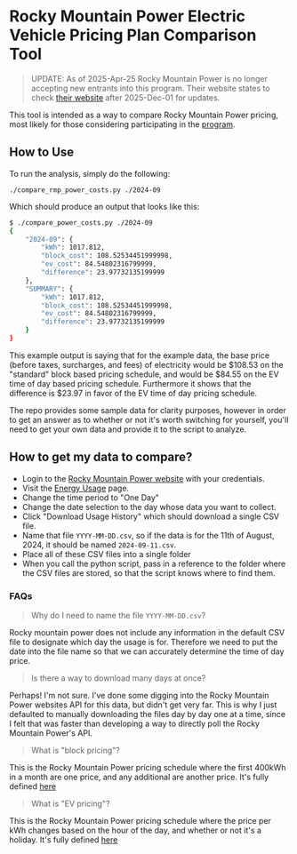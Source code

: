 # Rocky Mountain Power Electric Vehicle Pricing Plan Comparison Tool

> UPDATE: As of 2025-Apr-25 Rocky Mountain Power is no longer accepting new entrants into this program.  Their website
> states to check [their website](https://www.rockymountainpower.net/savings-energy-choices/electric-vehicles.html)
> after 2025-Dec-01 for updates.

This tool is intended as a way to compare Rocky Mountain Power pricing, most likely for those
considering participating in the
[program](https://www.rockymountainpower.net/savings-energy-choices/electric-vehicles/utah-ev-time-of-use-rate.html).

## How to Use

To run the analysis, simply do the following:

```text
./compare_rmp_power_costs.py ./2024-09
```

Which should produce an output that looks like this:

```bash
$ ./compare_power_costs.py ./2024-09
{
    "2024-09": {
        "kWh": 1017.812,
        "block_cost": 108.52534451999998,
        "ev_cost": 84.54802316799999,
        "difference": 23.97732135199999
    },
    "SUMMARY": {
        "kWh": 1017.812,
        "block_cost": 108.52534451999998,
        "ev_cost": 84.54802316799999,
        "difference": 23.97732135199999
    }
}
```

This example output is saying that for the example data, the base price (before taxes, surcharges,
and fees) of electricity would be $108.53 on the "standard" block based pricing schedule, and would
be $84.55 on the EV time of day based pricing schedule.  Furthermore it shows that the difference is
$23.97 in favor of the EV time of day pricing schedule.

The repo provides some sample data for clarity purposes, however in order to get an answer as to
whether or not it's worth switching for yourself, you'll need to get your own data and provide it to
the script to analyze.

## How to get my data to compare?

- Login to the [Rocky Mountain Power
  website](https://csapps.rockymountainpower.net/secure/my-account/energy-usage) with your
  credentials.
- Visit the [Energy Usage](https://csapps.rockymountainpower.net/secure/my-account/energy-usage) page.
- Change the time period to "One Day"
- Change the date selection to the day whose data you want to collect.
- Click "Download Usage History" which should download a single CSV file.
- Name that file `YYYY-MM-DD.csv`, so if the data is for the 11th of August, 2024, it should be
  named `2024-09-11.csv`.
- Place all of these CSV files into a single folder
- When you call the python script, pass in a reference to the folder where the CSV files are stored,
  so that the script knows where to find them.

### FAQs

> Why do I need to name the file `YYYY-MM-DD.csv`?

Rocky mountain power does not include any information in the default CSV file to designate which day
the usage is for.  Therefore we need to put the date into the file name so that we can accurately
determine the time of day price.

> Is there a way to download many days at once?

Perhaps! I'm not sure.  I've done some digging into the Rocky Mountain Power websites API for this
data, but didn't get very far.  This is why I just defaulted to manually downloading the files day
by day one at a time, since I felt that was faster than developing a way to directly poll the Rocky
Mountain Power's API.

> What is "block pricing"?

This is the Rocky Mountain Power pricing schedule where the first 400kWh in a month are one price,
and any additional are another price.  It's fully defined
[here](https://www.rockymountainpower.net/content/dam/pcorp/documents/en/rockymountainpower/rates-regulation/utah/rates/001_Residential_Service.pdf)

> What is "EV pricing"?

This is the Rocky Mountain Power pricing schedule where the price per kWh changes based on the hour
of the day, and whether or not it's a holiday.  It's fully defined
[here](https://www.rockymountainpower.net/content/dam/pcorp/documents/en/rockymountainpower/rates-regulation/utah/rates/002E_Residential_Service_Electric_Vehicle_Time_of_Use_Pilot.pdf)